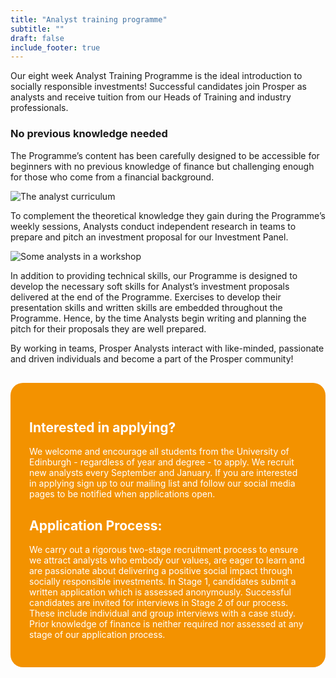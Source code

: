 ```yaml
---
title: "Analyst training programme"
subtitle: ""
draft: false
include_footer: true
---
```


Our eight week Analyst Training Programme is the ideal introduction to socially responsible investments! Successful candidates join Prosper as analysts and receive tuition from our Heads of Training and industry professionals.

### No previous knowledge needed

The Programme’s content has been carefully designed to be accessible for beginners with no previous knowledge of finance but challenging enough for those who come from a financial background.

![The analyst curriculum](/images/training.png)

To complement the theoretical knowledge they gain during the Programme’s weekly sessions, Analysts conduct independent research in teams to prepare and pitch an investment proposal for our Investment Panel.

![Some analysts in a workshop](/images/analysts.jpg)

In addition to providing technical skills, our Programme is designed to develop the necessary soft skills for Analyst’s investment proposals delivered at the end of the Programme. Exercises to develop their presentation skills and written skills are embedded throughout the Programme. Hence, by the time Analysts begin writing and planning the pitch for their proposals they are well prepared.

By working in teams, Prosper Analysts interact with like-minded, passionate and driven individuals and become a part of the Prosper community!

<div style="background: #F39200; color: white !important; padding: 30px; border-radius: 20px; margin-top: 30px;">

<h2 style="color: white;">Interested in applying?</h2>

We welcome and encourage all students from the University of Edinburgh - regardless of year and degree - to apply. We recruit new analysts every September and January. If you are interested in applying sign up to our mailing list and follow our social media pages to be notified when applications open.

<h2 style="color: white;">Application Process:</h2>

We carry out a rigorous two-stage recruitment process to ensure we attract analysts who embody our values, are eager to learn and are passionate about delivering a positive social impact through socially responsible investments. In Stage 1, candidates submit a written application which is assessed anonymously. Successful candidates are invited for interviews in Stage 2 of our process. These include individual and group interviews with a case study. Prior knowledge of finance is neither required nor assessed at any stage of our application process.

</div>
